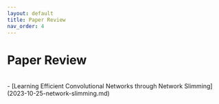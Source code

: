 ```yaml
---
layout: default
title: Paper Review
nav_order: 4
---
```


# Paper Review

<br>
- [Learning Efficient Convolutional Networks through Network Slimming](2023-10-25-network-slimming.md)
